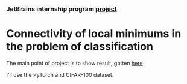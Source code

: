 ### JetBrains internship program [project](https://internship.jetbrains.com/projects/958/)  

# Connectivity of local minimums in the problem of classification

The main point of project is to show result, gotten [here](https://arxiv.org/abs/1802.10026)

I'll use the PyTorch and CIFAR-100 dataset. 

